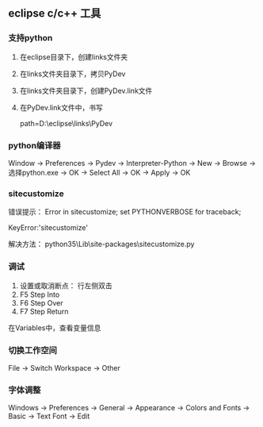 ## eclipse c/c++ 工具 ##

### 支持python ###
1. 在eclipse目录下，创建links文件夹
2. 在links文件夹目录下，拷贝PyDev
3. 在links文件夹目录下，创建PyDev.link文件
4. 在PyDev.link文件中，书写

	path=D:\\eclipse\\links\\PyDev

### python编译器 ###
Window -> Preferences -> Pydev -> Interpreter-Python -> New -> Browse -> 选择python.exe -> OK -> Select All -> OK -> Apply -> OK

### sitecustomize
错误提示： 
Error in sitecustomize; set PYTHONVERBOSE for traceback;

KeyError:'sitecustomize'

解决方法：
python35\Lib\site-packages\sitecustomize.py

### 调试 ###
1. 设置或取消断点： 行左侧双击
2. F5 Step Into
3. F6 Step Over
4. F7 Step Return

在Variables中，查看变量信息

### 切换工作空间 ###
File -> Switch Workspace -> Other

### 字体调整 ###
Windows -> Preferences -> General -> Appearance -> Colors and Fonts -> Basic -> Text Font -> Edit